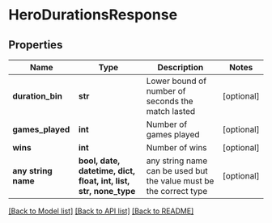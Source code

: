 # HeroDurationsResponse


## Properties
Name | Type | Description | Notes
------------ | ------------- | ------------- | -------------
**duration_bin** | **str** | Lower bound of number of seconds the match lasted | [optional] 
**games_played** | **int** | Number of games played | [optional] 
**wins** | **int** | Number of wins | [optional] 
**any string name** | **bool, date, datetime, dict, float, int, list, str, none_type** | any string name can be used but the value must be the correct type | [optional]

[[Back to Model list]](../README.md#documentation-for-models) [[Back to API list]](../README.md#documentation-for-api-endpoints) [[Back to README]](../README.md)


